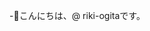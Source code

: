 -👋こんにちは、@ riki-ogitaです。


<!---
riki-ogita/riki-ogita is a ✨ special ✨ repository because its `README.md` (this file) appears on your GitHub profile.
You can click the Preview link to take a look at your changes.
--->
